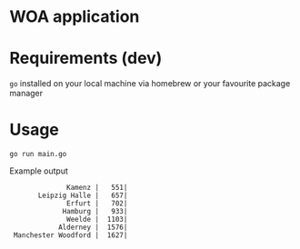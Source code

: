 WOA application
=

Requirements (dev)
=
`go` installed on your local machine via homebrew or your favourite package manager

Usage
== 
`go run main.go`

Example output
```
              Kamenz |   551|
       Leipzig Halle |   657|
              Erfurt |   702|
             Hamburg |   933|
              Weelde |  1103|
            Alderney |  1576|
 Manchester Woodford |  1627|
```
